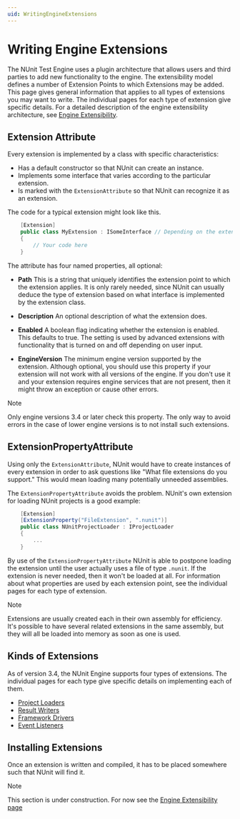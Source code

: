 ```yaml
---
uid: WritingEngineExtensions
---
```


# Writing Engine Extensions

The NUnit Test Engine uses a plugin architecture that allows users and third parties to add new functionality to the engine. The extensibility model defines a number of Extension Points to which Extensions may be added. This page gives general information that applies to all types of extensions you may want to write. The individual pages for each type of extension give specific details. For a detailed description of the engine extensibility architecture, see [Engine Extensibility](xref:engineextensibility).

## Extension Attribute

Every extension is implemented by a class with specific characteristics:

* Has a default constructor so that NUnit can create an instance.
* Implements some interface that varies according to the particular extension.
* Is marked with the `ExtensionAttribute` so that NUnit can recognize it as an extension.

The code for a typical extension might look like this.

```csharp
    [Extension]
    public class MyExtension : ISomeInterface // Depending on the extension point
    {
        // Your code here
    }
```

The attribute has four named properties, all optional:

* **Path** This is a string that uniquely identifies the extension point to which the extension applies. It is only rarely needed, since NUnit can usually deduce the type of extension based on what interface is implemented by the extension class.

* **Description** An optional description of what the extension does.

* **Enabled** A boolean flag indicating whether the extension is enabled. This defaults to true. The setting is used by advanced extensions with functionality that is turned on and off depending on user input.

* **EngineVersion** The minimum engine version supported by the extension. Although optional, you should use this property if your extension will not work with all versions of the engine. If you don't use it and your extension requires engine services that are not present, then it might throw an exception or cause other errors.

> [!NOTE]
> Only engine versions 3.4 or later check this property. The only way to avoid errors in the case of lower engine versions is to not install such extensions.

## ExtensionPropertyAttribute

Using only the `ExtensionAttribute`, NUnit would have to create instances of every extension in order to ask questions like "What file extensions do you support." This would mean loading many potentially unneeded assemblies.

The `ExtensionPropertyAttribute` avoids the problem. NUnit's own extension for loading NUnit projects is a good example:

```csharp
    [Extension]
    [ExtensionProperty("FileExtension", ".nunit")]
    public class NUnitProjectLoader : IProjectLoader
    {
        ...
    }
```

By use of the `ExtensionPropertyAttribute` NUnit is able to postpone loading the extension until the user actually uses a file of type `.nunit`. If the extension is never needed, then it won't be loaded at all. For information about what properties are used by each extension point, see the individual pages for each type of extension.

> [!NOTE]
> Extensions are usually created each in their own assembly for efficiency. It's possible to have several related extensions in the same assembly, but they will all be loaded into memory as soon as one is used.

## Kinds of Extensions

As of version 3.4, the NUnit Engine supports four types of extensions. The individual pages for each type give specific details on implementing each of them.

* [Project Loaders](Project-Loaders.md)
* [Result Writers](Result-Writers.md)
* [Framework Drivers](Framework-Drivers.md)
* [Event Listeners](Event-Listeners.md)

## Installing Extensions

Once an extension is written and compiled, it has to be placed somewhere such that NUnit will find it.

> [!NOTE]
> This section is under construction. For now see the [Engine Extensibility page](xref:engineextensibility)